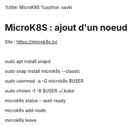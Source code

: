 %title: MicroK8S
%author: xavki


# MicroK8S : ajout d'un noeud


Site : https://microk8s.io/

<br>

sudo apt install snapd

sudo snap install microk8s --classic

sudo usermod -a -G microk8s $USER

sudo chown -f -R $USER ~/.kube

microk8s status --wait-ready

microk8s add-node

microk8s leave

